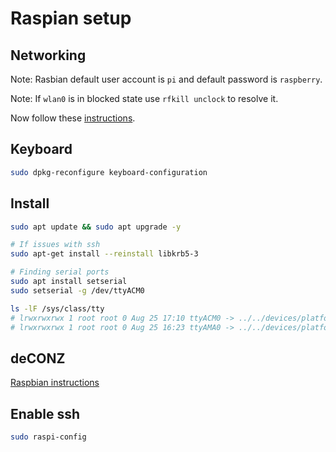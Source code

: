 # Raspian setup

## Networking

Note: Rasbian default user account is `pi` and
default password is `raspberry`.

Note: If `wlan0` is in blocked state use `rfkill unclock` to resolve it.

Now follow these
[instructions](https://raspberrypihq.com/how-to-connect-your-raspberry-pi-to-wifi/).

## Keyboard

```bash
sudo dpkg-reconfigure keyboard-configuration
```

## Install

```bash
sudo apt update && sudo apt upgrade -y

# If issues with ssh
sudo apt-get install --reinstall libkrb5-3

# Finding serial ports
sudo apt install setserial
sudo setserial -g /dev/ttyACM0

ls -lF /sys/class/tty
# lrwxrwxrwx 1 root root 0 Aug 25 17:10 ttyACM0 -> ../../devices/platform/soc/3f980000.usb/usb1/1-1/1-1.2/1-1.2:1.0/tty/ttyACM0/
# lrwxrwxrwx 1 root root 0 Aug 25 16:23 ttyAMA0 -> ../../devices/platform/soc/3f201000.serial/tty/ttyAMA0/
```

## deCONZ

[Raspbian instructions](https://phoscon.de/en/conbee2/install#raspbian)

## Enable ssh

```bash
sudo raspi-config
```

